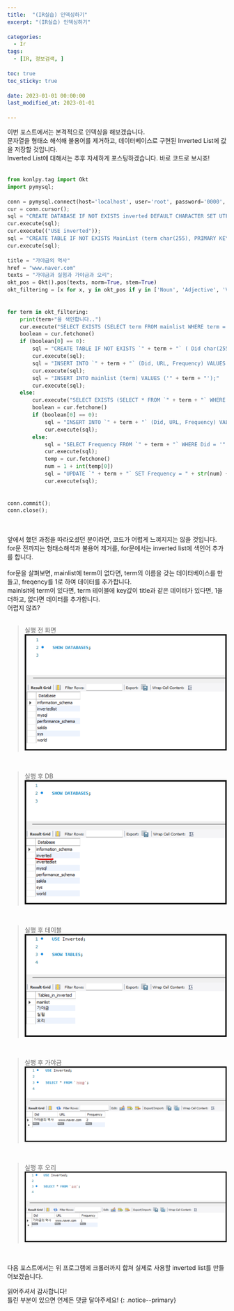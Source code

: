 ```yaml
---
title:  "(IR실습) 인덱싱하기" 
excerpt: "(IR실습) 인덱싱하기"

categories:
  - Ir
tags:
  - [IR, 정보검색, ]

toc: true
toc_sticky: true
 
date: 2023-01-01 00:00:00
last_modified_at: 2023-01-01

---
```

이번 포스트에서는 본격적으로 인덱싱을 해보겠습니다.<br>
문자열을 형태소 해석해 불용어를 제거하고, 데이터베이스로 구현된 Inverted List에 값을 저장할 것입니다.<br>
Inverted List에 대해서는 추후 자세하게 포스팅하겠습니다.
바로 코드로 보시죠!<br><br>

```python
from konlpy.tag import Okt
import pymysql;

conn = pymysql.connect(host='localhost', user='root', password='0000', charset='utf8');
cur = conn.cursor();
sql = "CREATE DATABASE IF NOT EXISTS inverted DEFAULT CHARACTER SET UTF8;";
cur.execute(sql);
cur.execute(("USE inverted"));
sql = "CREATE TABLE IF NOT EXISTS MainList (term char(255), PRIMARY KEY (term));"
cur.execute(sql);

title = "가야금의 역사"
href = "www.naver.com"
texts = "가야금과 실험과 가야금과 오리";
okt_pos = Okt().pos(texts, norm=True, stem=True)
okt_filtering = [x for x, y in okt_pos if y in ['Noun', 'Adjective', 'Verb']]


for term in okt_filtering:
    print(term+"을 색인합니다..")
    cur.execute("SELECT EXISTS (SELECT term FROM mainlist WHERE term = '" + term + "' limit 1) AS FLAG")
    boolean = cur.fetchone()
    if (boolean[0] == 0):
        sql = "CREATE TABLE IF NOT EXISTS `" + term + "` ( Did char(255), URL char(255), Frequency int, PRIMARY KEY (Did));";
        cur.execute(sql);
        sql = "INSERT INTO `" + term + "` (Did, URL, Frequency) VALUES ('" + title + "', '" + href + "', 1);"
        cur.execute(sql);
        sql = "INSERT INTO mainlist (term) VALUES ('" + term + "');"
        cur.execute(sql);
    else:
        cur.execute("SELECT EXISTS (SELECT * FROM `" + term + "` WHERE Did = '" + title + "' limit 1) AS FLAG")
        boolean = cur.fetchone()
        if (boolean[0] == 0):
            sql = "INSERT INTO `" + term + "` (Did, URL, Frequency) VALUES ('" + title + "', '" + href + "', 1);"
            cur.execute(sql);
        else:
            sql = "SELECT Frequency FROM `" + term + "` WHERE Did = '" + title + "';";
            cur.execute(sql);
            temp = cur.fetchone()
            num = 1 + int(temp[0])
            sql = "UPDATE `" + term + "` SET Frequency = " + str(num) + " WHERE Did = '" + title + "';"
            cur.execute(sql);
            

conn.commit();
conn.close();
```
<br><br>
앞에서 했던 과정을 따라오셨던 분이라면, 코드가 어렵게 느껴지지는 않을 것입니다.<br>
for문 전까지는 형태소해석과 불용어 제거를, for문에서는 inverted list에 색인어 추가를 합니다.<br><br>
for문을 살펴보면, mainlist에 term이 없다면, term의 이름을 갖는 데이터베이스를 만들고, freqency를 1로 하여 데이터를 추가합니다.<br>
mainlsit에 term이 있다면, term 테이블에 key값이 title과 같은 데이터가 있다면, 1을 더하고, 없다면 데이터를 추가합니다.<br>
어렵지 않죠?<br><br>

>실행 전 화면<br>
>![실행전](/assets/images/Ir/05/실행전_.png "실행전_")
<br>

>실행 후 DB<br>
>![실행후디비](/assets/images/Ir/05/실행후디비_.png "실행후디비_")
<br>

>실행 후 테이블<br>
>![실행후테이블](/assets/images/Ir/05/실행후테이블_.png "실행후테이블_")
<br>

>실행 후 가야금<br>
>![실행후가야금](/assets/images/Ir/05/실행후가야금_.png "실행후가야금_")
<br>

>실행 후 오리<br>
>![실행후오리](/assets/images/Ir/05/실행후오리_.png "실행후오리_")
<br>

다음 포스트에서는 위 프로그램에 크롤러까지 합쳐 실제로 사용할 inverted list를 만들어보겠습니다.<br>


읽어주셔서 감사합니다! <br>틀린 부분이 있으면 언제든 댓글 달아주세요!
{: .notice--primary} 

